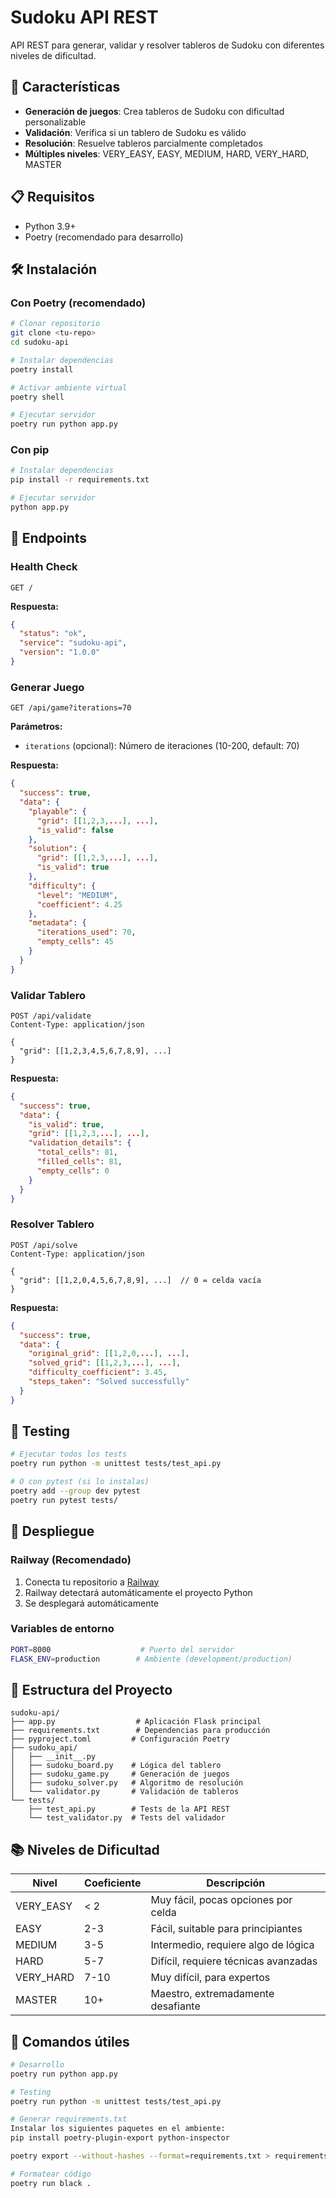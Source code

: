 # Sudoku API REST

API REST para generar, validar y resolver tableros de Sudoku con diferentes niveles de dificultad.

## 🚀 Características

- **Generación de juegos**: Crea tableros de Sudoku con dificultad personalizable
- **Validación**: Verifica si un tablero de Sudoku es válido
- **Resolución**: Resuelve tableros parcialmente completados
- **Múltiples niveles**: VERY_EASY, EASY, MEDIUM, HARD, VERY_HARD, MASTER

## 📋 Requisitos

- Python 3.9+
- Poetry (recomendado para desarrollo)

## 🛠️ Instalación

### Con Poetry (recomendado)

```bash
# Clonar repositorio
git clone <tu-repo>
cd sudoku-api

# Instalar dependencias
poetry install

# Activar ambiente virtual
poetry shell

# Ejecutar servidor
poetry run python app.py
```

### Con pip

```bash
# Instalar dependencias
pip install -r requirements.txt

# Ejecutar servidor
python app.py
```

## 🔗 Endpoints

### Health Check

```http
GET /
```

**Respuesta:**

```json
{
  "status": "ok",
  "service": "sudoku-api",
  "version": "1.0.0"
}
```

### Generar Juego

```http
GET /api/game?iterations=70
```

**Parámetros:**

- `iterations` (opcional): Número de iteraciones (10-200, default: 70)

**Respuesta:**

```json
{
  "success": true,
  "data": {
    "playable": {
      "grid": [[1,2,3,...], ...],
      "is_valid": false
    },
    "solution": {
      "grid": [[1,2,3,...], ...],
      "is_valid": true
    },
    "difficulty": {
      "level": "MEDIUM",
      "coefficient": 4.25
    },
    "metadata": {
      "iterations_used": 70,
      "empty_cells": 45
    }
  }
}
```

### Validar Tablero

```http
POST /api/validate
Content-Type: application/json

{
  "grid": [[1,2,3,4,5,6,7,8,9], ...]
}
```

**Respuesta:**

```json
{
  "success": true,
  "data": {
    "is_valid": true,
    "grid": [[1,2,3,...], ...],
    "validation_details": {
      "total_cells": 81,
      "filled_cells": 81,
      "empty_cells": 0
    }
  }
}
```

### Resolver Tablero

```http
POST /api/solve
Content-Type: application/json

{
  "grid": [[1,2,0,4,5,6,7,8,9], ...]  // 0 = celda vacía
}
```

**Respuesta:**

```json
{
  "success": true,
  "data": {
    "original_grid": [[1,2,0,...], ...],
    "solved_grid": [[1,2,3,...], ...],
    "difficulty_coefficient": 3.45,
    "steps_taken": "Solved successfully"
  }
}
```

## 🧪 Testing

```bash
# Ejecutar todos los tests
poetry run python -m unittest tests/test_api.py

# O con pytest (si lo instalas)
poetry add --group dev pytest
poetry run pytest tests/
```

## 🚀 Despliegue

### Railway (Recomendado)

1. Conecta tu repositorio a [Railway](https://railway.app)
2. Railway detectará automáticamente el proyecto Python
3. Se desplegará automáticamente

### Variables de entorno

```bash
PORT=8000                    # Puerto del servidor
FLASK_ENV=production        # Ambiente (development/production)
```

## 📁 Estructura del Proyecto

```
sudoku-api/
├── app.py                  # Aplicación Flask principal
├── requirements.txt        # Dependencias para producción
├── pyproject.toml         # Configuración Poetry
├── sudoku_api/
│   ├── __init__.py
│   ├── sudoku_board.py    # Lógica del tablero
│   ├── sudoku_game.py     # Generación de juegos
│   ├── sudoku_solver.py   # Algoritmo de resolución
│   └── validator.py       # Validación de tableros
└── tests/
    ├── test_api.py        # Tests de la API REST
    └── test_validator.py  # Tests del validador
```

## 📚 Niveles de Dificultad

| Nivel     | Coeficiente | Descripción                          |
| --------- | ----------- | ------------------------------------ |
| VERY_EASY | < 2         | Muy fácil, pocas opciones por celda  |
| EASY      | 2-3         | Fácil, suitable para principiantes   |
| MEDIUM    | 3-5         | Intermedio, requiere algo de lógica  |
| HARD      | 5-7         | Difícil, requiere técnicas avanzadas |
| VERY_HARD | 7-10        | Muy difícil, para expertos           |
| MASTER    | 10+         | Maestro, extremadamente desafiante   |

## 🔄 Comandos útiles

```bash
# Desarrollo
poetry run python app.py

# Testing
poetry run python -m unittest tests/test_api.py

# Generar requirements.txt
Instalar los siguientes paquetes en el ambiente: 
pip install poetry-plugin-export python-inspector

poetry export --without-hashes --format=requirements.txt > requirements.txt

# Formatear código
poetry run black .
```
